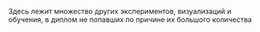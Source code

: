 Здесь лежит множество других экспериментов, визуализаций и обучения, в диплом не попавших по причине их большого количества
